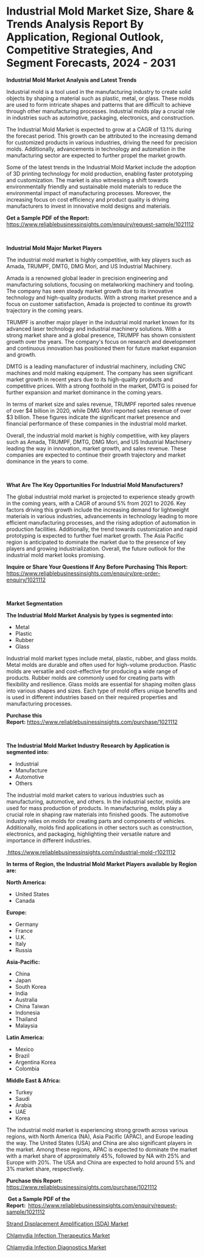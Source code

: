 <p><h1>Industrial Mold Market Size, Share & Trends Analysis Report By Application, Regional Outlook, Competitive Strategies, And Segment Forecasts, 2024 - 2031</h1></p><p><strong>Industrial Mold Market Analysis and Latest Trends</strong></p>
<p><p>Industrial mold is a tool used in the manufacturing industry to create solid objects by shaping a material such as plastic, metal, or glass. These molds are used to form intricate shapes and patterns that are difficult to achieve through other manufacturing processes. Industrial molds play a crucial role in industries such as automotive, packaging, electronics, and construction.</p><p>The Industrial Mold Market is expected to grow at a CAGR of 13.1% during the forecast period. This growth can be attributed to the increasing demand for customized products in various industries, driving the need for precision molds. Additionally, advancements in technology and automation in the manufacturing sector are expected to further propel the market growth.</p><p>Some of the latest trends in the Industrial Mold Market include the adoption of 3D printing technology for mold production, enabling faster prototyping and customization. The market is also witnessing a shift towards environmentally friendly and sustainable mold materials to reduce the environmental impact of manufacturing processes. Moreover, the increasing focus on cost efficiency and product quality is driving manufacturers to invest in innovative mold designs and materials.</p></p>
<p><strong>Get a Sample PDF of the Report:&nbsp;</strong> <a href="https://www.reliablebusinessinsights.com/enquiry/request-sample/1021112">https://www.reliablebusinessinsights.com/enquiry/request-sample/1021112</a></p>
<p>&nbsp;</p>
<p><strong>Industrial Mold Major Market Players</strong></p>
<p><p>The industrial mold market is highly competitive, with key players such as Amada, TRUMPF, DMTG, DMG Mori, and US Industrial Machinery. </p><p>Amada is a renowned global leader in precision engineering and manufacturing solutions, focusing on metalworking machinery and tooling. The company has seen steady market growth due to its innovative technology and high-quality products. With a strong market presence and a focus on customer satisfaction, Amada is projected to continue its growth trajectory in the coming years.</p><p>TRUMPF is another major player in the industrial mold market known for its advanced laser technology and industrial machinery solutions. With a strong market share and a global presence, TRUMPF has shown consistent growth over the years. The company's focus on research and development and continuous innovation has positioned them for future market expansion and growth.</p><p>DMTG is a leading manufacturer of industrial machinery, including CNC machines and mold making equipment. The company has seen significant market growth in recent years due to its high-quality products and competitive prices. With a strong foothold in the market, DMTG is poised for further expansion and market dominance in the coming years.</p><p>In terms of market size and sales revenue, TRUMPF reported sales revenue of over $4 billion in 2020, while DMG Mori reported sales revenue of over $3 billion. These figures indicate the significant market presence and financial performance of these companies in the industrial mold market. </p><p>Overall, the industrial mold market is highly competitive, with key players such as Amada, TRUMPF, DMTG, DMG Mori, and US Industrial Machinery leading the way in innovation, market growth, and sales revenue. These companies are expected to continue their growth trajectory and market dominance in the years to come.</p></p>
<p>&nbsp;</p>
<p><strong>What Are The Key Opportunities For Industrial Mold Manufacturers?</strong></p>
<p><p>The global industrial mold market is projected to experience steady growth in the coming years, with a CAGR of around 5% from 2021 to 2026. Key factors driving this growth include the increasing demand for lightweight materials in various industries, advancements in technology leading to more efficient manufacturing processes, and the rising adoption of automation in production facilities. Additionally, the trend towards customization and rapid prototyping is expected to further fuel market growth. The Asia Pacific region is anticipated to dominate the market due to the presence of key players and growing industrialization. Overall, the future outlook for the industrial mold market looks promising.</p></p>
<p><strong>Inquire or Share Your Questions If Any Before Purchasing This Report:</strong> <a href="https://www.reliablebusinessinsights.com/enquiry/pre-order-enquiry/1021112">https://www.reliablebusinessinsights.com/enquiry/pre-order-enquiry/1021112</a></p>
<p>&nbsp;</p>
<p><strong>Market Segmentation</strong></p>
<p><strong>The Industrial Mold Market Analysis by types is segmented into:</strong></p>
<p><ul><li>Metal</li><li>Plastic</li><li>Rubber</li><li>Glass</li></ul></p>
<p><p>Industrial mold market types include metal, plastic, rubber, and glass molds. Metal molds are durable and often used for high-volume production. Plastic molds are versatile and cost-effective for producing a wide range of products. Rubber molds are commonly used for creating parts with flexibility and resilience. Glass molds are essential for shaping molten glass into various shapes and sizes. Each type of mold offers unique benefits and is used in different industries based on their required properties and manufacturing processes.</p></p>
<p><strong>Purchase this Report:&nbsp;</strong><a href="https://www.reliablebusinessinsights.com/purchase/1021112">https://www.reliablebusinessinsights.com/purchase/1021112</a></p>
<p>&nbsp;</p>
<p><strong>The Industrial Mold Market Industry Research by Application is segmented into:</strong></p>
<p><ul><li>Industrial</li><li>Manufacture</li><li>Automotive</li><li>Others</li></ul></p>
<p><p>The industrial mold market caters to various industries such as manufacturing, automotive, and others. In the industrial sector, molds are used for mass production of products. In manufacturing, molds play a crucial role in shaping raw materials into finished goods. The automotive industry relies on molds for creating parts and components of vehicles. Additionally, molds find applications in other sectors such as construction, electronics, and packaging, highlighting their versatile nature and importance in different industries.</p></p>
<p><a href="https://www.reliablebusinessinsights.com/industrial-mold-r1021112">&nbsp;https://www.reliablebusinessinsights.com/industrial-mold-r1021112</a></p>
<p><strong>In terms of Region, the Industrial Mold Market Players available by Region are:</strong></p>
<p>
    <p> <strong> North America: </strong>
        <ul>
            <li>United States</li>
            <li>Canada</li>
        </ul>
        </p> 
    <p> <strong> Europe: </strong>
        <ul>
            <li>Germany</li>
            <li>France</li>
            <li>U.K.</li>
            <li>Italy</li>
            <li>Russia</li>
        </ul>
        </p> 
    <p> <strong> Asia-Pacific: </strong>
        <ul>
            <li>China</li>
            <li>Japan</li>
            <li>South Korea</li>
            <li>India</li>
            <li>Australia</li>
            <li>China Taiwan</li>
            <li>Indonesia</li>
            <li>Thailand</li>
            <li>Malaysia</li>
        </ul>
        </p> 
    <p> <strong> Latin America: </strong>
        <ul>
            <li>Mexico</li>
            <li>Brazil</li>
            <li>Argentina Korea</li>
            <li>Colombia</li>
        </ul>
        </p> 
    <p> <strong> Middle East & Africa: </strong>
        <ul>
            <li>Turkey</li>
            <li>Saudi</li>
            <li>Arabia</li>
            <li>UAE</li>
            <li>Korea</li>
        </ul>
    </p>
    </p>
<p><p>The industrial mold market is experiencing strong growth across various regions, with North America (NA), Asia Pacific (APAC), and Europe leading the way. The United States (USA) and China are also significant players in the market. Among these regions, APAC is expected to dominate the market with a market share of approximately 45%, followed by NA with 25% and Europe with 20%. The USA and China are expected to hold around 5% and 3% market share, respectively.</p></p>
<p><strong>Purchase this Report: </strong><a href="https://www.reliablebusinessinsights.com/purchase/1021112">https://www.reliablebusinessinsights.com/purchase/1021112</a></p>
<p>&nbsp;<strong>Get a Sample PDF of the Report:&nbsp;&nbsp;</strong><a href="https://www.reliablebusinessinsights.com/enquiry/request-sample/1021112">https://www.reliablebusinessinsights.com/enquiry/request-sample/1021112</a></p>
<p><strong></strong></p>
<p><p><a href="https://github.com/ajohirul8010/Market-Research-Report-List-1/blob/main/strand-displacement-amplification-sda-market.md">Strand Displacement Amplification (SDA) Market</a></p><p><a href="https://github.com/goodweq44/Market-Research-Report-List-1/blob/main/chlamydia-infection-therapeutics-market.md">Chlamydia Infection Therapeutics Market</a></p><p><a href="https://github.com/MaraKoelpin2023/Market-Research-Report-List-1/blob/main/chlamydia-infection-diagnostics-market.md">Chlamydia Infection Diagnostics Market</a></p></p>